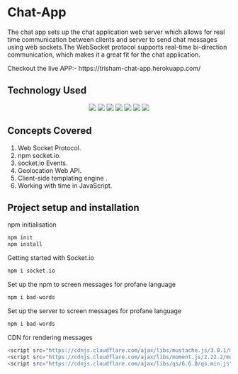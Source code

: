 # Chat-App
The chat app sets up the chat application web server which allows for real time communication between clients and server to send chat messages using web sockets.The WebSocket protocol supports real-time bi-direction communication, which makes it a great fit for the chat application.
<p> Checkout the live APP:- https://trisham-chat-app.herokuapp.com/
<h2> Technology Used </h2>
<p align="center">
<img src="https://img.shields.io/badge/-JavaScript-black?style=flat-square&logo=javascript"/>
<img src="https://img.shields.io/badge/-Mongo DB-black?style=flat-square&logo=mongodb"/>
<img src="https://img.shields.io/badge/-Express-black?style=flat-square&logo=express"/>
<img src="https://img.shields.io/badge/-Node JS-black?style=flat-square&logo=node"/>
<img src="https://img.shields.io/badge/-Git-black?style=flat-square&logo=git"/>
<img src="https://img.shields.io/badge/-GitHub-black?style=flat-square&logo=github"/>
<img src="https://img.shields.io/badge/-Heroku-black?style=flat-square&logo=heroku"/>
</p>
<h2> Concepts Covered </h2>
<ol>
  <li> Web Socket Protocol.</li>
  <li> npm socket.io.</li>
  <li> socket.io Events.</li>
  <li> Geolocation Web API.</li>
  <li> Client-side templating engine .</li>
  <li> Working with time in JavaScript. </li>
</ol>
<h2>Project setup and installation</h2>
<p>npm initialisation</p>

```Bash
npm init
npm install
```
<p>Getting started with Socket.io</p>

```Bash
npm i socket.io
```
<p>Set up the npm to screen messages for profane
language</p>

```Bash
npm i bad-words
```
<p>Set up the server to screen messages for profane
language</p>

```Bash
npm i bad-words
```
<p>CDN for rendering messages</p>

```Bash
<script src="https://cdnjs.cloudflare.com/ajax/libs/mustache.js/3.0.1/mustache.min.js"></script>
<script src="https://cdnjs.cloudflare.com/ajax/libs/moment.js/2.22.2/moment.min.js"></script>
<script src="https://cdnjs.cloudflare.com/ajax/libs/qs/6.6.0/qs.min.js"></script>
```
